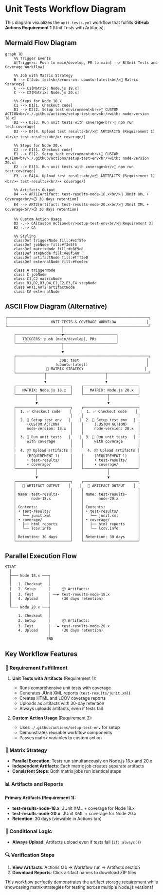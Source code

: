 # Unit Tests Workflow Diagram

This diagram visualizes the `unit-tests.yml` workflow that fulfills **GitHub Actions Requirement 1** (Unit Tests with Artifacts).

## Mermaid Flow Diagram

```mermaid
graph TD
    %% Trigger Events
    A[Triggers: Push to main/develop, PR to main] --> B[Unit Tests and Coverage Workflow]
    
    %% Job with Matrix Strategy
    B --> C[Job: test<br/>runs-on: ubuntu-latest<br/>🔄 Matrix Strategy]
    C --> C1[Matrix: Node.js 18.x]
    C --> C2[Matrix: Node.js 20.x]
    
    %% Steps for Node 18.x
    C1 --> D1[1. Checkout code]
    D1 --> D2[2. Setup test environment<br/>🎯 CUSTOM ACTION<br/>./.github/actions/setup-test-env<br/>with: node-version 18.x]
    D2 --> D3[3. Run unit tests with coverage<br/>🧪 npm run test:coverage]
    D3 --> D4[4. Upload test results<br/>📦 ARTIFACTS (Requirement 1)<br/>• test-results/<br/>• coverage/]
    
    %% Steps for Node 20.x
    C2 --> E1[1. Checkout code]
    E1 --> E2[2. Setup test environment<br/>🎯 CUSTOM ACTION<br/>./.github/actions/setup-test-env<br/>with: node-version 20.x]
    E2 --> E3[3. Run unit tests with coverage<br/>🧪 npm run test:coverage]
    E3 --> E4[4. Upload test results<br/>📦 ARTIFACTS (Requirement 1)<br/>• test-results/<br/>• coverage/]
    
    %% Artifacts Output
    D4 --> ART1[Artifact: test-results-node-18.x<br/>📂 JUnit XML + Coverage<br/>⏱️ 30 days retention]
    E4 --> ART2[Artifact: test-results-node-20.x<br/>📂 JUnit XML + Coverage<br/>⏱️ 30 days retention]
    
    %% Custom Action Usage
    D2 -.-> CA[Custom Action<br/>setup-test-env<br/>🎯 Requirement 3]
    E2 -.-> CA
    
    %% Styling
    classDef triggerNode fill:#e1f5fe
    classDef jobNode fill:#f3e5f5
    classDef matrixNode fill:#e8f5e8
    classDef stepNode fill:#e8f5e8
    classDef artifactNode fill:#fff3e0
    classDef externalNode fill:#fce4ec
    
    class A triggerNode
    class C jobNode
    class C1,C2 matrixNode
    class D1,D2,D3,D4,E1,E2,E3,E4 stepNode
    class ART1,ART2 artifactNode
    class CA externalNode
```

## ASCII Flow Diagram (Alternative)

```
┌─────────────────────────────────────────────────────────────────┐
│                    UNIT TESTS & COVERAGE WORKFLOW              │
└─────────────────────────┬───────────────────────────────────────┘
                          │
    ┌─────────────────────▼────────────────────────┐
    │   TRIGGERS: push (main/develop), PRs         │
    └─────────────────────┬────────────────────────┘
                          │
                          ▼
    ┌─────────────────────────────────────────────────────────────┐
    │                    JOB: test                               │
    │                  (ubuntu-latest)                           │
    │              🔄 MATRIX STRATEGY                            │
    └─────────────┬───────────────────────────┬───────────────────┘
                  │                           │
                  ▼                           ▼
    ┌─────────────────────────┐    ┌─────────────────────────┐
    │   MATRIX: Node.js 18.x  │    │   MATRIX: Node.js 20.x  │
    └─────────┬───────────────┘    └───────────┬─────────────┘
              │                                │
              ▼                                ▼
    ┌─────────────────────────┐    ┌─────────────────────────┐
    │  1. ✅ Checkout code    │    │  1. ✅ Checkout code    │
    │                         │    │                         │
    │  2. 🎯 Setup test env   │    │  2. 🎯 Setup test env   │
    │     (CUSTOM ACTION)     │    │     (CUSTOM ACTION)     │
    │     node-version: 18.x  │    │     node-version: 20.x  │
    │                         │    │                         │
    │  3. 🧪 Run unit tests   │    │  3. 🧪 Run unit tests   │
    │     with coverage       │    │     with coverage       │
    │                         │    │                         │
    │  4. 📦 Upload artifacts │    │  4. 📦 Upload artifacts │
    │     (REQUIREMENT 1)     │    │     (REQUIREMENT 1)     │
    │     • test-results/     │    │     • test-results/     │
    │     • coverage/         │    │     • coverage/         │
    └─────────┬───────────────┘    └───────────┬─────────────┘
              │                                │
              ▼                                ▼
    ┌─────────────────────────┐    ┌─────────────────────────┐
    │   📂 ARTIFACT OUTPUT    │    │   📂 ARTIFACT OUTPUT    │
    │                         │    │                         │
    │ Name: test-results-     │    │ Name: test-results-     │
    │       node-18.x         │    │       node-20.x         │
    │                         │    │                         │
    │ Contents:               │    │ Contents:               │
    │ • test-results/         │    │ • test-results/         │
    │   └── junit.xml         │    │   └── junit.xml         │
    │ • coverage/             │    │ • coverage/             │
    │   ├── html reports      │    │   ├── html reports      │
    │   └── lcov.info         │    │   └── lcov.info         │
    │                         │    │                         │
    │ Retention: 30 days      │    │ Retention: 30 days      │
    └─────────────────────────┘    └─────────────────────────┘
```

## Parallel Execution Flow

```
START
  │
  ├─── Node 18.x ───┐
  │                 │
  │   1. Checkout   │
  │   2. Setup      │     📦 Artifacts:
  │   3. Test       │ ──► test-results-node-18.x
  │   4. Upload     │     (30 days retention)
  │                 │
  └─── Node 20.x ───┤
                    │
      1. Checkout   │
      2. Setup      │     📦 Artifacts:
      3. Test       │ ──► test-results-node-20.x
      4. Upload     │     (30 days retention)
                    │
                   END
```

## Key Workflow Features

### 🎯 Requirement Fulfillment

1. **Unit Tests with Artifacts** (Requirement 1):
   - Runs comprehensive unit tests with coverage
   - Generates JUnit XML reports (`test-results/junit.xml`)
   - Creates HTML and LCOV coverage reports
   - Uploads as artifacts with 30-day retention
   - Always uploads artifacts, even if tests fail

2. **Custom Action Usage** (Requirement 3):
   - Uses `./.github/actions/setup-test-env` for setup
   - Demonstrates reusable workflow components
   - Passes matrix variables to custom action

### 🔄 Matrix Strategy

- **Parallel Execution**: Tests run simultaneously on Node.js 18.x and 20.x
- **Independent Artifacts**: Each matrix job creates separate artifacts
- **Consistent Steps**: Both matrix jobs run identical steps

### 📊 Artifacts and Reports

#### Primary Artifacts (Requirement 1):
- **test-results-node-18.x**: JUnit XML + coverage for Node 18.x
- **test-results-node-20.x**: JUnit XML + coverage for Node 20.x
- **Retention**: 30 days (viewable in Actions tab)

### 🎪 Conditional Logic

- **Always Upload**: Artifacts upload even if tests fail (`if: always()`)

### 🔍 Verification Steps

1. **View Artifacts**: Actions tab → Workflow run → Artifacts section
2. **Download Reports**: Click artifact names to download ZIP files

This workflow perfectly demonstrates the artifact storage requirement while showcasing matrix strategies for testing across multiple Node.js versions!
